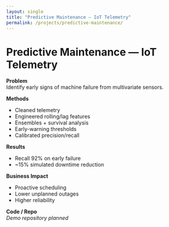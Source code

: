 ```yaml
---
layout: single
title: "Predictive Maintenance — IoT Telemetry"
permalink: /projects/predictive-maintenance/
---
```


# Predictive Maintenance — IoT Telemetry

**Problem**  
Identify early signs of machine failure from multivariate sensors.

**Methods**
- Cleaned telemetry
- Engineered rolling/lag features
- Ensembles + survival analysis
- Early-warning thresholds
- Calibrated precision/recall

**Results**
- Recall 92% on early failure
- ~15% simulated downtime reduction

**Business Impact**
- Proactive scheduling
- Lower unplanned outages
- Higher reliability

**Code / Repo**  
*Demo repository planned*
